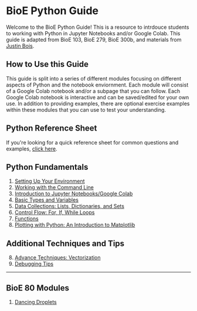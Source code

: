 # BioE Python Guide
Welcome to the BioE Python Guide! This is a resource to intrdouce students to working with Python in Jupyter Notebooks and/or Google Colab. This guide is adapted from BioE 103, BioE 279, BioE 300b, and materials from [Justin Bois](http://justinbois.github.io/bootcamp/2018/schedule.html).

## How to Use this Guide
This guide is split into a series of different modules focusing on different aspects of Python and the notebook enviornment. Each module will consist of a Google Colab notebook and/or a subpage that you can follow. Each Google Colab notebook is interactive and can be saved/edited for your own use. In addition to providing examples, there are optional exercise examples within these modules that you can use to test your understanding.

## Python Reference Sheet
If you're looking for a quick reference sheet for common questions and examples, [click here](https://colab.research.google.com/drive/1X8hKqWm3K56K3mS8-cVV57MVtf9CPv1i?usp=sharing).

## Python Fundamentals
1. [Setting Up Your Environment](pages/setting-up-your-environment.md)  
2. [Working with the Command Line](pages/command-line.md)
3. [Introduction to Jupyter Notebooks/Google Colab](pages/intro-notebooks.md)
4. [Basic Types and Variables](pages/basic-types-variables.md)
5. [Data Collections: Lists, Dictionaries, and Sets](pages/data-structures.md)
6. [Control Flow: For, If, While Loops](pages/control-flow.md)
7. [Functions](pages/functions.md)
8. [Plotting with Python: An Introduction to Matplotlib](pages/plotting-python.md)

## Additional Techniques and Tips
8. [Advance Techniques: Vectorization](pages/vectorization.md)
9. [Debugging Tips](pages/debugging-tips.md)

---

## BioE 80 Modules
1. [Dancing Droplets](pages/bioe-80-dancing-droplets.md)
